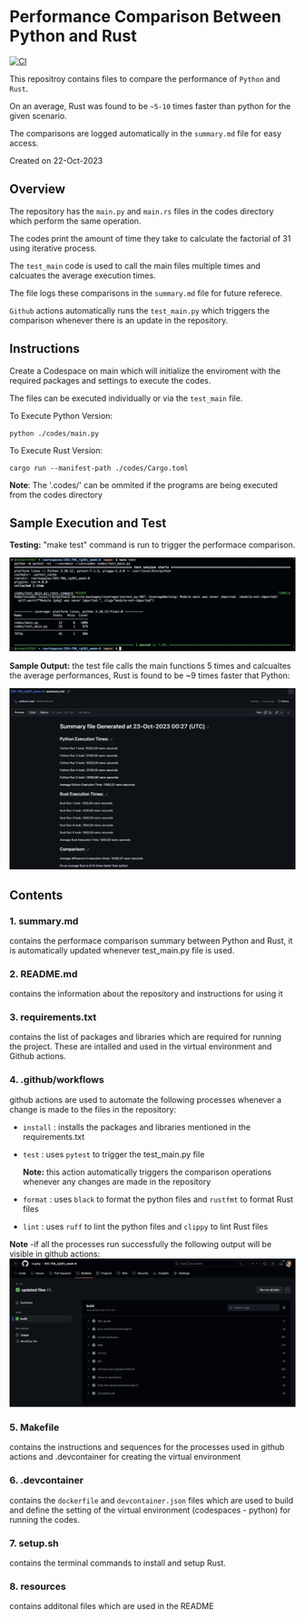 # Performance Comparison Between Python and Rust

[![CI](https://github.com/nogibjj/IDS-706_rg361_week-8/actions/workflows/cicd.yml/badge.svg)](https://github.com/nogibjj/IDS-706_rg361_week-8/actions/workflows/cicd.yml)

This repositroy contains files to compare the performance of ``Python`` and ``Rust``.

On an average, Rust was found to be ``~5-10`` times faster than python for the given scenario.

The comparisons are logged automatically in the ``summary.md`` file for easy access.


Created on 22-Oct-2023

## Overview

The repository has the ``main.py`` and ``main.rs`` files in the codes directory which perform the same operation.

The codes print the amount of time they take to calculate the factorial of 31 using iterative process.

The ``test_main`` code is used to call the main files multiple times and calcuates the average execution times.

The file logs these comparisons in the ``summary.md`` file for future referece.

``Github`` actions automatically runs the ``test_main.py`` which triggers the comparison whenever there is an update in the repository.


## Instructions

Create a Codespace on main which will initialize the enviroment with the required packages and settings to execute the codes.

The files can be executed individually or via the ``test_main`` file.

To Execute Python Version:
```console
python ./codes/main.py
```

To Execute Rust Version:
```console
cargo run --manifest-path ./codes/Cargo.toml
```

**Note**: The '.codes/' can be ommited if the programs are being executed from the codes directory


## Sample Execution and Test

**Testing:** "make test" command is run to trigger the performace comparison.

![Test Execution](resources/test.png)

  **Sample Output:** the test file calls the main functions 5 times and calcualtes the average performances, Rust is found to be ~9 times faster that Python:

   ![Sample_Execution](resources/sample_execution.png)



## Contents

### 1. summary.md
  contains the performace comparison summary between Python and Rust, it is automatically updated whenever test_main.py file is used. 

### 2. README.md
   contains the information about the repository and instructions for using it
   
### 3. requirements.txt
   contains the list of packages and libraries which are required for running the project. These are intalled and used in the virtual environment and Github actions.
   
### 4. .github/workflows
   github actions are used to automate the following processes whenever a change is made to the files in the repository:
   - ``install`` : installs the packages and libraries mentioned in the requirements.txt
   - ``test`` : uses ``pytest`` to trigger the test_main.py file
      
      **Note:** this action automatically triggers the comparison operations whenever any changes are made in the repository
     
   - ``format`` : uses ``black`` to format the python files and ``rustfmt`` to format Rust files
   - ``lint`` : uses ``ruff`` to lint the python files and ``clippy`` to lint Rust files
   
     
   **Note** -if all the processes run successfully the following output will be visible in github actions:
   ![Success Build](resources/build.png)
   
### 5. Makefile
   contains the instructions and sequences for the processes used in github actions and .devcontainer for creating the virtual environment
   
### 6. .devcontainer
   contains the ``dockerfile`` and ``devcontainer.json`` files which are used to build and define the setting of the virtual environment (codespaces - python) for running the codes.
   
### 7. setup.sh
  contains the terminal commands to install and setup Rust.
  
### 8. resources 
   contains additonal files which are used in the README






  
